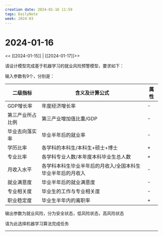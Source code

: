```yaml
---
creation date: 2024-01-16 11:59
tags: DailyNote
week: 2024-03
---
```


# 2024-01-16

<< [[2024-01-15]] | [[2024-01-17]]>>

请设计模型完成基于机器学习的就业风险预警模型，要求如下：

输入参数有9个，分别是：

| 二级指标         | 含义及计算公式                                              | 属性 |
| ---------------- | ----------------------------------------------------------- | ---- |
| GDP增长率        | 年度经济增长率                                              | -    |
| 第三产业所占比例 | 第三产业增加值比重/GDP                                      | -    |
| 毕业去向落实率   | 毕业半年后的就业率                                          | -    |
| 学历比率         | 各学科的本科生/本科生+硕士+博士                             | +    |
| 专业比率         | 各学科专业人数/本年度本科毕业生总人数                       | +    |
| 月收入水平       | 各学科本科生毕业半年后的月收入/全国本科生毕业半年后的月收入 | -    |
| 就业满意度       | 毕业半年后的就业满意度                                      | -    |
| 专业相关度       | 毕业生的工作与专业相关度                                    | -    |
| 职业稳定度       | 毕业生半年内的离职率                                        | +    |

输出参数为就业风险，分为安全状态，低风险状态，高风险状态

请为此选择机器学习算法完成任务

---

